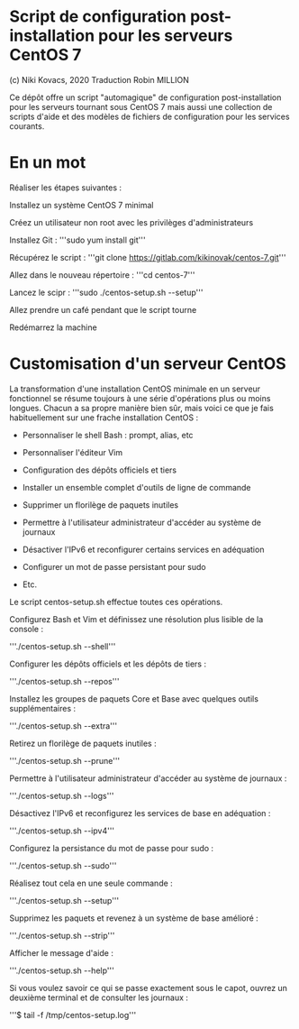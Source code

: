 # Script de configuration post-installation pour les serveurs CentOS 7

(c) Niki Kovacs, 2020
Traduction Robin MILLION

Ce dépôt offre un script "automagique" de configuration post-installation pour les serveurs tournant sous CentOS 7 mais aussi une collection de scripts d'aide et des modèles de fichiers de configuration pour les services courants.

# En un mot
Réaliser les étapes suivantes :


Installez un système CentOS 7 minimal

Créez un utilisateur non root avec les privilèges d'administrateurs

Installez Git : '''sudo yum install git'''

Récupérez le script : '''git clone https://gitlab.com/kikinovak/centos-7.git'''

Allez dans le nouveau répertoire : '''cd centos-7'''

Lancez le scipr : '''sudo ./centos-setup.sh --setup'''

Allez prendre un café pendant que le script tourne

Redémarrez la machine

# Customisation d'un serveur CentOS

La transformation d'une installation CentOS minimale en un serveur fonctionnel se résume toujours à une série d'opérations plus ou moins longues. Chacun a sa propre manière bien sûr, mais voici ce que je fais habituellement sur une frache installation CentOS :

-    Personnaliser le shell Bash : prompt, alias, etc

-    Personnaliser l'éditeur Vim

-    Configuration des dépôts officiels et tiers

-    Installer un ensemble complet d'outils de ligne de commande

-    Supprimer un florilège de paquets inutiles

-    Permettre à l'utilisateur administrateur d'accéder au système de journaux
    
-    Désactiver l'IPv6 et reconfigurer certains services en adéquation

-    Configurer un mot de passe persistant pour sudo

-    Etc.

Le script centos-setup.sh effectue toutes ces opérations.

Configurez Bash et Vim et définissez une résolution plus lisible de la console :

 '''./centos-setup.sh --shell'''

Configurer les dépôts officiels et les dépôts de tiers :

 '''./centos-setup.sh --repos'''

Installez les groupes de paquets Core et Base avec quelques outils supplémentaires :

 '''./centos-setup.sh --extra'''

Retirez un florilège de paquets inutiles :

 '''./centos-setup.sh --prune'''

Permettre à l'utilisateur administrateur d'accéder au système de journaux :

 '''./centos-setup.sh --logs'''

Désactivez l'IPv6 et reconfigurez les services de base en adéquation :

 '''./centos-setup.sh --ipv4'''

Configurez la persistance du mot de passe pour sudo :

 '''./centos-setup.sh --sudo'''

Réalisez tout cela en une seule commande :

 '''./centos-setup.sh --setup'''

Supprimez les paquets et revenez à un système de base amélioré :

 '''./centos-setup.sh --strip'''

Afficher le message d'aide :

 '''./centos-setup.sh --help'''

Si vous voulez savoir ce qui se passe exactement sous le capot, ouvrez un deuxième terminal et de consulter les journaux :

'''$ tail -f /tmp/centos-setup.log'''
